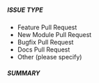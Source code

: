 ##### ISSUE TYPE
<!--- Pick one below and delete the rest: -->
 - Feature Pull Request
 - New Module Pull Request
 - Bugfix Pull Request
 - Docs Pull Request
 - Other (please specify)

##### SUMMARY
<!--- Describe the change, including rationale and design decisions -->

<!---
If you are fixing an existing issue, please include "Fixes #nnn" in your
commit message and your description; but you should still explain what
the change does.
-->
